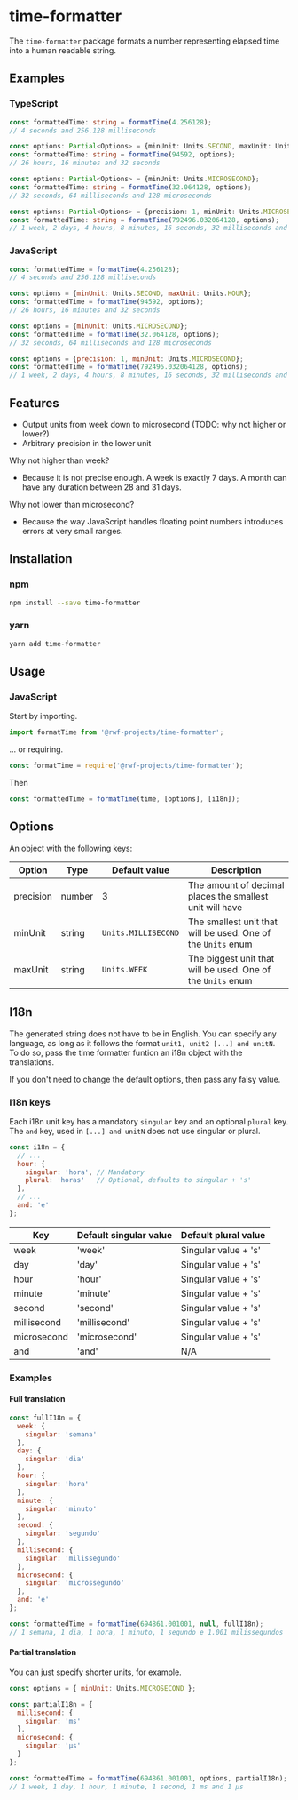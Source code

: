 # time-formatter

The `time-formatter` package formats a number representing elapsed time into a human readable string.

## Examples

### TypeScript

```ts
const formattedTime: string = formatTime(4.256128);
// 4 seconds and 256.128 milliseconds
```

```ts
const options: Partial<Options> = {minUnit: Units.SECOND, maxUnit: Units.HOUR};
const formattedTime: string = formatTime(94592, options);
// 26 hours, 16 minutes and 32 seconds
```

```ts
const options: Partial<Options> = {minUnit: Units.MICROSECOND};
const formattedTime: string = formatTime(32.064128, options);
// 32 seconds, 64 milliseconds and 128 microseconds
```

```ts
const options: Partial<Options> = {precision: 1, minUnit: Units.MICROSECOND};
const formattedTime: string = formatTime(792496.032064128, options);
// 1 week, 2 days, 4 hours, 8 minutes, 16 seconds, 32 milliseconds and 64.1 microseconds
```

### JavaScript

```js
const formattedTime = formatTime(4.256128);
// 4 seconds and 256.128 milliseconds
```

```js
const options = {minUnit: Units.SECOND, maxUnit: Units.HOUR};
const formattedTime = formatTime(94592, options);
// 26 hours, 16 minutes and 32 seconds
```

```js
const options = {minUnit: Units.MICROSECOND};
const formattedTime = formatTime(32.064128, options);
// 32 seconds, 64 milliseconds and 128 microseconds
```

```js
const options = {precision: 1, minUnit: Units.MICROSECOND};
const formattedTime = formatTime(792496.032064128, options);
// 1 week, 2 days, 4 hours, 8 minutes, 16 seconds, 32 milliseconds and 64.1 microseconds
```

## Features

- Output units from week down to microsecond (TODO: why not higher or lower?)
- Arbitrary precision in the lower unit

Why not higher than week?
- Because it is not precise enough. A week is exactly 7 days. A month can have any duration between 28 and 31 days.

Why not lower than microsecond?
- Because the way JavaScript handles floating point numbers introduces errors at very small ranges.

## Installation

### npm

```bash
npm install --save time-formatter
```

### yarn

```bash
yarn add time-formatter
```

## Usage

### JavaScript

Start by importing.

```js
import formatTime from '@rwf-projects/time-formatter';
```

... or requiring.

```js
const formatTime = require('@rwf-projects/time-formatter');
```

Then

```js
const formattedTime = formatTime(time, [options], [i18n]);
```

## Options

An object with the following keys:

| Option    | Type   | Default value       | Description                                                  |
|-----------|--------|---------------------|--------------------------------------------------------------|
| precision | number | 3                   | The amount of decimal places the smallest unit will have     |
| minUnit   | string | `Units.MILLISECOND` | The smallest unit that will be used. One of the `Units` enum |
| maxUnit   | string | `Units.WEEK`        | The biggest unit that will be used. One of the `Units` enum  |

## I18n

The generated string does not have to be in English. You can specify any language, as long as it follows the format `unit1, unit2 [...] and unitN`.  
To do so, pass the time formatter funtion an i18n object with the translations. 

If you don't need to change the default options, then pass any falsy value.

### I18n keys

Each i18n unit key has a mandatory `singular` key and an optional `plural` key.  
The `and` key, used in `[...] and unitN` does not use singular or plural.

```js
const i18n = {
  // ...
  hour: {
    singular: 'hora', // Mandatory
    plural: 'horas'   // Optional, defaults to singular + 's'
  },
  // ...
  and: 'e'
};
```

| Key         | Default singular value | Default plural value |
|-------------|------------------------|----------------------|
| week        | 'week'                 | Singular value + 's' |
| day         | 'day'                  | Singular value + 's' |
| hour        | 'hour'                 | Singular value + 's' |
| minute      | 'minute'               | Singular value + 's' |
| second      | 'second'               | Singular value + 's' |
| millisecond | 'millisecond'          | Singular value + 's' |
| microsecond | 'microsecond'          | Singular value + 's' |
| and         | 'and'                  | N/A                  |

### Examples

#### Full translation

```js
const fullI18n = {
  week: {
    singular: 'semana'
  },
  day: {
    singular: 'dia'
  },
  hour: {
    singular: 'hora'
  },
  minute: {
    singular: 'minuto'
  },
  second: {
    singular: 'segundo'
  },
  millisecond: {
    singular: 'milissegundo'
  },
  microsecond: {
    singular: 'microssegundo'
  },
  and: 'e'
};

const formattedTime = formatTime(694861.001001, null, fullI18n);
// 1 semana, 1 dia, 1 hora, 1 minuto, 1 segundo e 1.001 milissegundos
```

#### Partial translation

You can just specify shorter units, for example.

```js
const options = { minUnit: Units.MICROSECOND };

const partialI18n = {
  millisecond: {
    singular: 'ms'
  },
  microsecond: {
    singular: 'μs'
  }
};

const formattedTime = formatTime(694861.001001, options, partialI18n);
// 1 week, 1 day, 1 hour, 1 minute, 1 second, 1 ms and 1 μs
```
